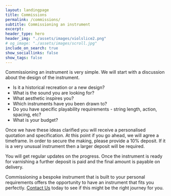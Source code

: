 ```yaml
---
layout: landingpage
title: Commissions
permalink: /commissions/
subtitle: Commissioning an instrument
excerpt: 
header_type: hero
header_img: "./assets/images/violslice2.png"
# og_image: "./assets/images/scroll.jpg"
include_on_search: true
show_sociallinks: false
show_tags: false
---
```

Commissioning an instrument is very simple. We will start with a discussion about the design of the instrument.
* Is it a historical recreation or a new design?
* What is the sound you are looking for?
* What aesthetic inspires you?
* Which instruments have you been drawn to?
* Do you have specific playability requirements - string length, action, spacing, etc?
* What is your budget?

Once we have these ideas clarified you will receive a personalised quotation and specification. At this point if you go ahead, we will agree a timeframe.
In order to secure the making, please provide a 10% deposit. If it is a very unusual instrument then a larger deposit will be required.

You will get regular updates on the progress. Once the instrument is ready for varnishing a further deposit is paid and the final amount is payable on delivery.

Commissioning a bespoke instrument that is built to your personal requirements offers the opportunity to have an instrument that fits you perfectly. 
[Contact Us](/contact) today to see if this might be the right journey for you.